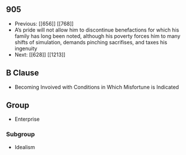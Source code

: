 ## 905
- Previous: [[656]] [[768]] 
- A’s pride will not allow him to discontinue benefactions for which his family has long been noted, although his poverty forces him to many shifts of simulation, demands pinching sacrifises, and taxes his ingenuity
- Next: [[628]] [[1213]] 

## B Clause
- Becoming Invoived with Conditions in Which Misfortune is Indicated

## Group
- Enterprise

### Subgroup
- Idealism

